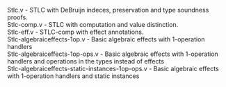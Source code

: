 Stlc.v - STLC with DeBruijn indeces, preservation and type soundness proofs. <br/>
Stlc-comp.v - STLC with computation and value distinction. <br/>
Stlc-eff.v - STLC-comp with effect annotations. <br/>
Stlc-algebraiceffects-1op.v - Basic algebraic effects with 1-operation handlers <br/>
Stlc-algebraiceffects-1op-ops.v - Basic algebraic effects with 1-operation handlers and operations in the types instead of effects<br/>
Stlc-algebraiceffects-static-instances-1op-ops.v - Basic algebraic effects with 1-operation handlers and static instances<br/>

